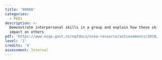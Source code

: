 ```yaml
---
title: '90966'
categories:
  - PED1
description: >-
  Demonstrate interpersonal skills in a group and explain how these skills
  impact on others
pdf: 'https://www.nzqa.govt.nz/nqfdocs/ncea-resource/achievements/2019/as90966.pdf'
level: '1'
credits: '4'
assessment: Internal
---
```



